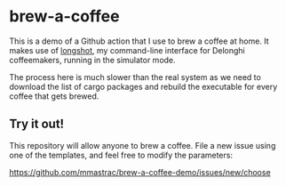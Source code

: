 # brew-a-coffee

This is a demo of a Github action that I use to brew a coffee at home. It makes use of
[longshot](https://github.com/mmastrac/longshot), my command-line interface for Delonghi coffeemakers, running in the
simulator mode.

The process here is much slower than the real system as we need to download the list of cargo packages and rebuild the executable for every
coffee that gets brewed.

## Try it out!

This repository will allow anyone to brew a coffee. File a new issue using one of the templates, and feel free to modify the parameters:

https://github.com/mmastrac/brew-a-coffee-demo/issues/new/choose
